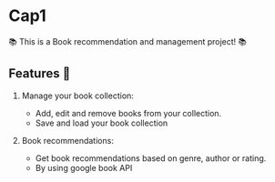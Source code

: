 # Cap1

📚 This is a Book recommendation and management project! 📚 


## Features 🦦

1. Manage your book collection:
    - Add, edit and remove books from your collection.
    - Save and load your book collection


2. Book recommendations:
    - Get book recommendations based on genre, author or rating.
    - By using google book API